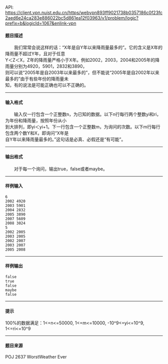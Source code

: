 API: https://client.vpn.nuist.edu.cn/https/webvpn893ff9021738b0357186c0f23fc2aed6e24ca283e886022bc5d861ea12f03963/v1/problem/logic?prefix=b&logicId=1067&enlink-vpn

#### 题目描述

　　我们常常会说这样的话：“X年是自Y年以来降雨量最多的”。它的含义是X年的降雨量不超过Y年，且对于任意  
Y＜Z＜X，Z年的降雨量严格小于X年。例如2002，2003，2004和2005年的降雨量分别为4920，5901，2832和3890，  
则可以说“2005年是自2003年以来最多的”，但不能说“2005年是自2002年以来最多的”由于有些年份的降雨量未  
知，有的说法是可能正确也可以不正确的。

---

#### 输入格式

　　输入仅一行包含一个正整数n，为已知的数据。以下n行每行两个整数yi和ri，为年份和降雨量，按照年份从小  
到大排列，即yi＜yi+1。下一行包含一个正整数m，为询问的次数。以下m行每行包含两个数Y和X，即询问“X年是  
自Y年以来降雨量最多的。”这句话是必真、必假还是“有可能”。

---

#### 输出格式

　　对于每一个询问，输出true，false或者maybe。

---

#### 样例输入
```
6
2002 4920
2003 5901
2004 2832
2005 3890
2007 5609
2008 3024
5
2002 2005
2003 2005
2002 2007
2003 2007
2005 2008
```

---

#### 样例输出
```
false
true
false
maybe
false
```

---

#### 提示

100%的数据满足：1<=n<=50000, 1<=m<=10000, -10^9<=yi<=10^9, 1<=ri<=10^9

---

#### 题目来源

POJ 2637 WorstWeather Ever